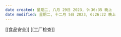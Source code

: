 ```yaml
---
date created: 星期二, 八月 29日 2023, 9:36:35 晚上
date modified: 星期二, 十二月 5日 2023, 6:26:22 晚上
---
```

[[食品安全]]
[[工厂检查]]